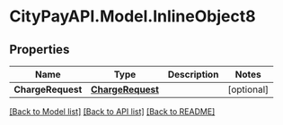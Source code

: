 # CityPayAPI.Model.InlineObject8
## Properties

Name | Type | Description | Notes
------------ | ------------- | ------------- | -------------
**ChargeRequest** | [**ChargeRequest**](ChargeRequest.md) |  | [optional] 

[[Back to Model list]](../README.md#documentation-for-models) [[Back to API list]](../README.md#documentation-for-api-endpoints) [[Back to README]](../README.md)

